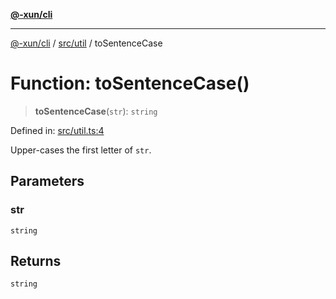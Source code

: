 [**@-xun/cli**](../../../README.md)

***

[@-xun/cli](../../../README.md) / [src/util](../README.md) / toSentenceCase

# Function: toSentenceCase()

> **toSentenceCase**(`str`): `string`

Defined in: [src/util.ts:4](https://github.com/Xunnamius/cli-utils/blob/dd8d74def9fbb70e45b008f545cfdb5eac2fb4d4/src/util.ts#L4)

Upper-cases the first letter of `str`.

## Parameters

### str

`string`

## Returns

`string`

